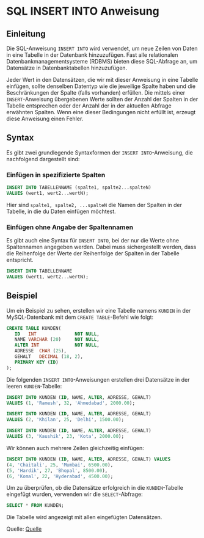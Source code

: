 # SQL INSERT INTO Anweisung

## Einleitung

Die SQL-Anweisung `INSERT INTO` wird verwendet, um neue Zeilen von Daten in eine Tabelle in der Datenbank hinzuzufügen. Fast alle relationalen Datenbankmanagementsysteme (RDBMS) bieten diese SQL-Abfrage an, um Datensätze in Datenbanktabellen hinzuzufügen.

Jeder Wert in den Datensätzen, die wir mit dieser Anweisung in eine Tabelle einfügen, sollte denselben Datentyp wie die jeweilige Spalte haben und die Beschränkungen der Spalte (falls vorhanden) erfüllen. Die mittels einer `INSERT`-Anweisung übergebenen Werte sollten der Anzahl der Spalten in der Tabelle entsprechen oder der Anzahl der in der aktuellen Abfrage erwähnten Spalten. Wenn eine dieser Bedingungen nicht erfüllt ist, erzeugt diese Anweisung einen Fehler.

## Syntax

Es gibt zwei grundlegende Syntaxformen der `INSERT INTO`-Anweisung, die nachfolgend dargestellt sind:

### Einfügen in spezifizierte Spalten

```sql
INSERT INTO TABELLENNAME (spalte1, spalte2...spalteN)
VALUES (wert1, wert2...wertN);
```

Hier sind `spalte1, spalte2, ...spalteN` die Namen der Spalten in der Tabelle, in die du Daten einfügen möchtest.

### Einfügen ohne Angabe der Spaltennamen

Es gibt auch eine Syntax für `INSERT INTO`, bei der nur die Werte ohne Spaltennamen angegeben werden. Dabei muss sichergestellt werden, dass die Reihenfolge der Werte der Reihenfolge der Spalten in der Tabelle entspricht.

```sql
INSERT INTO TABELLENNAME
VALUES (wert1, wert2...wertN);
```

## Beispiel

Um ein Beispiel zu sehen, erstellen wir eine Tabelle namens `KUNDEN` in der MySQL-Datenbank mit dem `CREATE TABLE`-Befehl wie folgt:

```sql
CREATE TABLE KUNDEN(
   ID   INT              NOT NULL,
   NAME VARCHAR (20)     NOT NULL,
   ALTER INT             NOT NULL,
   ADRESSE  CHAR (25),
   GEHALT   DECIMAL (18, 2),
   PRIMARY KEY (ID)
);
```

Die folgenden `INSERT INTO`-Anweisungen erstellen drei Datensätze in der leeren `KUNDEN`-Tabelle:

```sql
INSERT INTO KUNDEN (ID, NAME, ALTER, ADRESSE, GEHALT)
VALUES (1, 'Ramesh', 32, 'Ahmedabad', 2000.00);

INSERT INTO KUNDEN (ID, NAME, ALTER, ADRESSE, GEHALT)
VALUES (2, 'Khilan', 25, 'Delhi', 1500.00);

INSERT INTO KUNDEN (ID, NAME, ALTER, ADRESSE, GEHALT)
VALUES (3, 'Kaushik', 23, 'Kota', 2000.00);
```

Wir können auch mehrere Zeilen gleichzeitig einfügen:

```sql
INSERT INTO KUNDEN (ID, NAME, ALTER, ADRESSE, GEHALT) VALUES
(4, 'Chaitali', 25, 'Mumbai', 6500.00),
(5, 'Hardik', 27, 'Bhopal', 8500.00),
(6, 'Komal', 22, 'Hyderabad', 4500.00);
```

Um zu überprüfen, ob die Datensätze erfolgreich in die `KUNDEN`-Tabelle eingefügt wurden, verwenden wir die `SELECT`-Abfrage:

```sql
SELECT * FROM KUNDEN;
```

Die Tabelle wird angezeigt mit allen eingefügten Datensätzen.

Quelle:
[Quelle](https://www.tutorialspoint.com/sql/sql-insert-query.htm)
